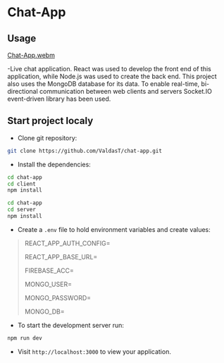 # Chat-App
## Usage
[Chat-App.webm](https://user-images.githubusercontent.com/35199948/191189036-827d18ec-21e1-4b5c-8354-c578b4d6e8d3.webm)

-Live chat application.
React was used to develop the front end of this application, while Node.js was used to create the back end. This project also uses the MongoDB database for its data. To enable real-time, bi-directional communication between web clients and servers Socket.IO event-driven library has been used.

## Start project localy
  - Clone git repository: 
  ```sh
 git clone https://github.com/ValdasT/chat-app.git
  ```
  - Install the dependencies:
```sh
cd chat-app
cd client 
npm install
```
```sh
cd chat-app
cd server 
npm install
```
  - Create a `.env` file to hold environment variables and create values:
  >REACT_APP_AUTH_CONFIG=
  >
  >REACT_APP_BASE_URL=
  >
  >FIREBASE_ACC=
  >
  >MONGO_USER=
  >
  >MONGO_PASSWORD=
  >
  >MONGO_DB=

- To start the development server run:
```sh
npm run dev
```
- Visit `http://localhost:3000` to view your application.

